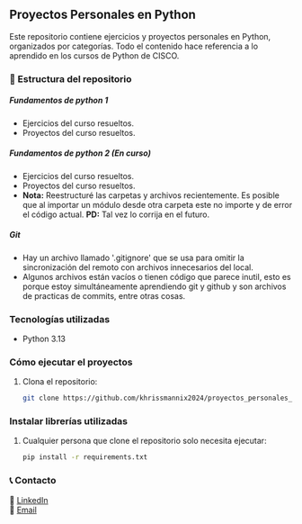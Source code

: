 ## Proyectos Personales en Python
Este repositorio contiene ejercicios y proyectos personales en Python, organizados por categorías.
Todo el contenido hace referencia a lo aprendido en los cursos de Python de CISCO.

### 📂 Estructura del repositorio

##### Fundamentos de python 1
- Ejercicios del curso resueltos.
- Proyectos del curso resueltos.

##### Fundamentos de python 2 (En curso)
- Ejercicios del curso resueltos.
- Proyectos del curso resueltos.
- **Nota:** Reestructuré las carpetas y archivos recientemente. Es posible que al importar un módulo desde otra carpeta
 este no importe y de error el código actual. **PD:** Tal vez lo corrija en el futuro.

##### Git
- Hay un archivo llamado '.gitignore' que se usa para omitir la sincronización del remoto con archivos innecesarios del local.
- Algunos archivos están vacíos o tienen código que parece inutil,
 esto es porque estoy simultáneamente aprendiendo git y github y son archivos de practicas de commits, entre otras cosas.

### Tecnologías utilizadas
- Python 3.13

### Cómo ejecutar el proyectos
1. Clona el repositorio:  
   ```bash
   git clone https://github.com/khrissmannix2024/proyectos_personales_python.git

### Instalar librerías utilizadas
1. Cualquier persona que clone el repositorio solo necesita ejecutar:

    ```bash
    pip install -r requirements.txt

### 📞 Contacto
🔗 [LinkedIn](https://www.linkedin.com/in/cristofer-castro-arias-b23455350)  
📧 [Email](mailto:khriss201403@gmail.com)